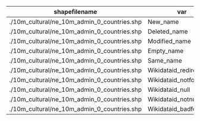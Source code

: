 shapefilename                                |  var                     |  value
---------------------------------------------|--------------------------|-------
./10m_cultural/ne_10m_admin_0_countries.shp  |  New_name                |  444
./10m_cultural/ne_10m_admin_0_countries.shp  |  Deleted_name            |  0
./10m_cultural/ne_10m_admin_0_countries.shp  |  Modified_name           |  21
./10m_cultural/ne_10m_admin_0_countries.shp  |  Empty_name              |  23
./10m_cultural/ne_10m_admin_0_countries.shp  |  Same_name               |  4867
./10m_cultural/ne_10m_admin_0_countries.shp  |  Wikidataid_redirected   |  0
./10m_cultural/ne_10m_admin_0_countries.shp  |  Wikidataid_notfound     |  0
./10m_cultural/ne_10m_admin_0_countries.shp  |  Wikidataid_null         |  0
./10m_cultural/ne_10m_admin_0_countries.shp  |  Wikidataid_notnull      |  255
./10m_cultural/ne_10m_admin_0_countries.shp  |  Wikidataid_badformated  |  0
